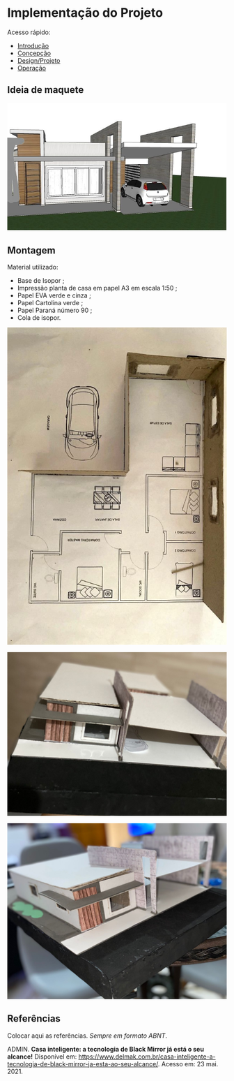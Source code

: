 # Implementação do Projeto

Acesso rápido:
  - [Introdução](./intodução.md)
  - [Concepção](./concepção.md)
  - [Design/Projeto](./design.md)
  - [Operação](./operação.md)


## Ideia de maquete


![Diagrama](https://github.com/thaislisatchok/Projeto-Integrador-II/blob/main/maquete%20residencial.png)

## Montagem 
 Material utilizado:
 
- Base de Isopor ;
 - Impressão planta de casa em papel A3 em escala 1:50 ;
 - Papel EVA verde e cinza ; 
 - Papel Cartolina verde ; 
- Papel Paraná número 90 ; 
- Cola de isopor.

 
![Diagrama](https://github.com/thaislisatchok/Projeto-Integrador-II/blob/main/f-maquete1.jpg)

![Diagrama](https://github.com/thaislisatchok/Projeto-Integrador-II/blob/main/f-maquete2.jpg)

![Diagrama](https://github.com/thaislisatchok/Projeto-Integrador-II/blob/main/f-maquete3.jpg)

## Referências

Colocar aqui as referências. _Sempre em formato ABNT_.

ADMIN. **Casa inteligente: a tecnologia de Black Mirror já está o seu alcance!** Disponível em: <https://www.delmak.com.br/casa-inteligente-a-tecnologia-de-black-mirror-ja-esta-ao-seu-alcance/>. Acesso em: 23 mai. 2021.

